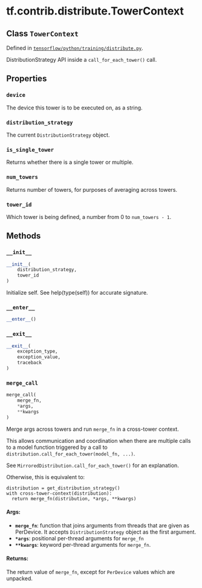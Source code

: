 <div itemscope itemtype="http://developers.google.com/ReferenceObject">
<meta itemprop="name" content="tf.contrib.distribute.TowerContext" />
<meta itemprop="property" content="device"/>
<meta itemprop="property" content="distribution_strategy"/>
<meta itemprop="property" content="is_single_tower"/>
<meta itemprop="property" content="num_towers"/>
<meta itemprop="property" content="tower_id"/>
<meta itemprop="property" content="__enter__"/>
<meta itemprop="property" content="__exit__"/>
<meta itemprop="property" content="__init__"/>
<meta itemprop="property" content="merge_call"/>
</div>

# tf.contrib.distribute.TowerContext

## Class `TowerContext`





Defined in [`tensorflow/python/training/distribute.py`](https://www.tensorflow.org/code/tensorflow/python/training/distribute.py).

DistributionStrategy API inside a `call_for_each_tower()` call.

## Properties

<h3 id="device"><code>device</code></h3>

The device this tower is to be executed on, as a string.

<h3 id="distribution_strategy"><code>distribution_strategy</code></h3>

The current `DistributionStrategy` object.

<h3 id="is_single_tower"><code>is_single_tower</code></h3>

Returns whether there is a single tower or multiple.

<h3 id="num_towers"><code>num_towers</code></h3>

Returns number of towers, for purposes of averaging across towers.

<h3 id="tower_id"><code>tower_id</code></h3>

Which tower is being defined, a number from 0 to `num_towers - 1`.



## Methods

<h3 id="__init__"><code>__init__</code></h3>

``` python
__init__(
    distribution_strategy,
    tower_id
)
```

Initialize self.  See help(type(self)) for accurate signature.

<h3 id="__enter__"><code>__enter__</code></h3>

``` python
__enter__()
```



<h3 id="__exit__"><code>__exit__</code></h3>

``` python
__exit__(
    exception_type,
    exception_value,
    traceback
)
```



<h3 id="merge_call"><code>merge_call</code></h3>

``` python
merge_call(
    merge_fn,
    *args,
    **kwargs
)
```

Merge args across towers and run `merge_fn` in a cross-tower context.

This allows communication and coordination when there are multiple calls
to a model function triggered by a call to
`distribution.call_for_each_tower(model_fn, ...)`.

See `MirroredDistribution.call_for_each_tower()` for an explanation.

Otherwise, this is equivalent to:

```
distribution = get_distribution_strategy()
with cross-tower-context(distribution):
  return merge_fn(distribution, *args, **kwargs)
```

#### Args:

* <b>`merge_fn`</b>: function that joins arguments from threads that are given as
    PerDevice. It accepts `DistributionStrategy` object as the first
    argument.
* <b>`*args`</b>: positional per-thread arguments for `merge_fn`
* <b>`**kwargs`</b>: keyword per-thread arguments for `merge_fn`.


#### Returns:

The return value of `merge_fn`, except for `PerDevice` values which are
unpacked.



